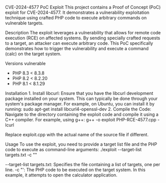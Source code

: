 CVE-2024-4577 PoC Exploit
This project contains a Proof of Concept (PoC) exploit for CVE-2024-4577. It demonstrates a vulnerability exploitation technique using crafted PHP code to execute arbitrary commands on vulnerable targets.

Description
The exploit leverages a vulnerability that allows for remote code execution (RCE) on affected systems. By sending specially crafted requests to a target, an attacker can execute arbitrary code. This PoC specifically demonstrates how to trigger the vulnerability and execute a command (calc) on the target system.

Versions vulnerable
- PHP 8.3 < 8.3.8
- PHP 8.2 < 8.2.20
- PHP 8.1 < 8.1.29

Installation
1.
Install libcurl: Ensure that you have the libcurl development package installed on your system. This can typically be done through your system's package manager. For example, on Ubuntu, you can install it by running:
sudo apt-get install libcurl4-openssl-dev
2.
Compile the Code: Navigate to the directory containing the exploit code and compile it using a C++ compiler. For example, using g++:
g++ -o exploit PHP-RCE-4577.cpp -lcurl

Replace exploit.cpp with the actual name of the source file if different.


Usage
To use the exploit, you need to provide a target list file and the PHP code to execute as command-line arguments:
./exploit --target-list targets.txt -c "<?php system('calc')?>"

--target-list targets.txt: Specifies the file containing a list of targets, one per line.
-c "<?php system('calc')?>': The PHP code to be executed on the target system. In this example, it attempts to open the calculator application.
